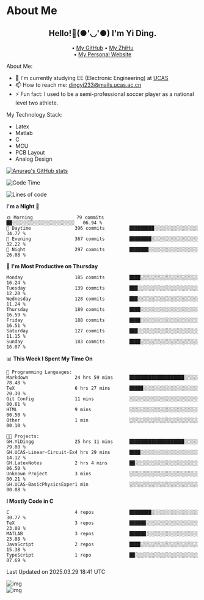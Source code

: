 # About Me

<h2 style="text-align:center;"> Hello!👋(●'◡'●) I'm Yi Ding.</h2>

<div style="text-align:center;">
  • <a href="https://github.com/YiDingg">My GitHub</a>
  • <a href="https://www.zhihu.com/people/YiDingg">My ZhiHu</a><br>
  • <a href="https://yidingg.github.io/YiDingg">My Personal Website</a><br>
</div>

About Me:
- 🔭 I'm currently studying EE (Electronic Engineering) at [UCAS](https://www.ucas.ac.cn/)
- 📫 How to reach me: dingyi233@mails.ucas.ac.cn
- ⚡ Fun fact: I used to be a semi-professional soccer player as a national level two athlete.

My Technology Stack:
- Latex
- Matlab
- C
- MCU
- PCB Layout
- Analog Design


[![Anurag's GitHub stats](https://github-readme-stats.vercel.app/api?username=YiDingg)](https://github.com/anuraghazra/github-readme-stats)

<!--START_SECTION:waka-->
![Code Time](http://img.shields.io/badge/Code%20Time-1%2C036%20hrs%204%20mins-blue)

![Lines of code](https://img.shields.io/badge/From%20Hello%20World%20I%27ve%20Written-754.8%20thousand%20lines%20of%20code-blue)

**I'm a Night 🦉** 

```text
🌞 Morning                79 commits          ██░░░░░░░░░░░░░░░░░░░░░░░   06.94 % 
🌆 Daytime                396 commits         █████████░░░░░░░░░░░░░░░░   34.77 % 
🌃 Evening                367 commits         ████████░░░░░░░░░░░░░░░░░   32.22 % 
🌙 Night                  297 commits         ███████░░░░░░░░░░░░░░░░░░   26.08 % 
```
📅 **I'm Most Productive on Thursday** 

```text
Monday                   185 commits         ████░░░░░░░░░░░░░░░░░░░░░   16.24 % 
Tuesday                  139 commits         ███░░░░░░░░░░░░░░░░░░░░░░   12.20 % 
Wednesday                128 commits         ███░░░░░░░░░░░░░░░░░░░░░░   11.24 % 
Thursday                 189 commits         ████░░░░░░░░░░░░░░░░░░░░░   16.59 % 
Friday                   188 commits         ████░░░░░░░░░░░░░░░░░░░░░   16.51 % 
Saturday                 127 commits         ███░░░░░░░░░░░░░░░░░░░░░░   11.15 % 
Sunday                   183 commits         ████░░░░░░░░░░░░░░░░░░░░░   16.07 % 
```


📊 **This Week I Spent My Time On** 

```text
💬 Programming Languages: 
Markdown                 24 hrs 59 mins      ████████████████████░░░░░   78.48 % 
TeX                      6 hrs 27 mins       █████░░░░░░░░░░░░░░░░░░░░   20.30 % 
Git Config               11 mins             ░░░░░░░░░░░░░░░░░░░░░░░░░   00.61 % 
HTML                     9 mins              ░░░░░░░░░░░░░░░░░░░░░░░░░   00.50 % 
Other                    1 min               ░░░░░░░░░░░░░░░░░░░░░░░░░   00.10 % 

🐱‍💻 Projects: 
GH.YiDingg               25 hrs 11 mins      ████████████████████░░░░░   79.08 % 
GH.UCAS-Linear-Circuit-Ex4 hrs 29 mins       ████░░░░░░░░░░░░░░░░░░░░░   14.12 % 
GH.LatexNotes            2 hrs 4 mins        ██░░░░░░░░░░░░░░░░░░░░░░░   06.50 % 
Unknown Project          3 mins              ░░░░░░░░░░░░░░░░░░░░░░░░░   00.21 % 
GH.UCAS-BasicPhysicsExper1 min               ░░░░░░░░░░░░░░░░░░░░░░░░░   00.08 % 
```

**I Mostly Code in C** 

```text
C                        4 repos             ████████░░░░░░░░░░░░░░░░░   30.77 % 
TeX                      3 repos             ██████░░░░░░░░░░░░░░░░░░░   23.08 % 
MATLAB                   3 repos             ██████░░░░░░░░░░░░░░░░░░░   23.08 % 
JavaScript               2 repos             ████░░░░░░░░░░░░░░░░░░░░░   15.38 % 
TypeScript               1 repo              ██░░░░░░░░░░░░░░░░░░░░░░░   07.69 % 
```




 Last Updated on 2025.03.29 18:41 UTC
<!--END_SECTION:waka-->

<!-- Coding activity over the last year -->
<div class='center'><img src='https://wakatime.com/share/@YiDingg/260601e0-8e46-41ab-9832-d4d0ae5fd0bd.svg' alt='img'/></div>

<!-- Languages over the last year -->
<div class='center'><img src='https://wakatime.com/share/@YiDingg/99546fa3-4cc3-4808-ab6e-13f38e27aba1.svg' alt='img'/></div>
